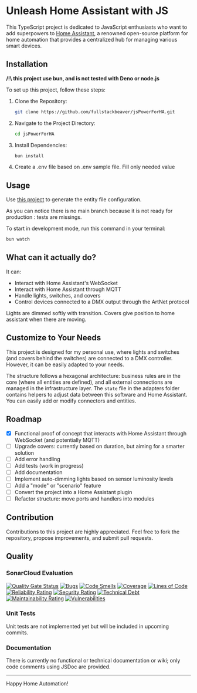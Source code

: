 # Unleash Home Assistant with JS

This TypeScript project is dedicated to JavaScript enthusiasts who want to add superpowers to [Home Assistant](https://www.home-assistant.io/), a renowned open-source platform for home automation that provides a centralized hub for managing various smart devices.

## Installation

**/!\ this project use bun, and is not tested with Deno or node.js**

To set up this project, follow these steps:

1. Clone the Repository:
   ```bash
   git clone https://github.com/fullstackbeaver/jsPowerForHA.git
   ```

2. Navigate to the Project Directory:
   ```bash
   cd jsPowerForHA
   ```

3. Install Dependencies:
   ```bash
   bun install
   ```

4. Create a .env file based on .env sample file. Fill only needed value

## Usage

Use [this project](https://github.com/fullstackbeaver/ha-config-generator) to generate the entity file configuration.

As you can notice there is no main branch because it is not ready for production : tests are missings.

To start in development mode, run this command in your terminal:
```bash
bun watch
```

## What can it actually do?

It can:
- Interact with Home Assistant's WebSocket
- Interact with Home Assistant through MQTT
- Handle lights, switches, and covers
- Control devices connected to a DMX output through the ArtNet protocol

Lights are dimmed softly with transition.
Covers give position to home assistant when there are moving.

## Customize to Your Needs

This project is designed for my personal use, where lights and switches (and covers behind the switches) are connected to a DMX controller. However, it can be easily adapted to your needs.

The structure follows a hexagonal architecture: business rules are in the core (where all entities are defined), and all external connections are managed in the infrastructure layer. The `state` file in the adapters folder contains helpers to adjust data between this software and Home Assistant. You can easily add or modify connectors and entities.

## Roadmap

- [x] Functional proof of concept that interacts with Home Assistant through WebSocket (and potentially MQTT)
- [ ] Upgrade covers: currently based on duration, but aiming for a smarter solution
- [ ] Add error handling
- [ ] Add tests (work in progress)
- [ ] Add documentation
- [ ] Implement auto-dimming lights based on sensor luminosity levels
- [ ] Add a "mode" or "scenario" feature
- [ ] Convert the project into a Home Assistant plugin
- [ ] Refactor structure: move ports and handlers into modules

## Contribution

Contributions to this project are highly appreciated. Feel free to fork the repository, propose improvements, and submit pull requests.

## Quality

### SonarCloud Evaluation
[![Quality Gate Status](https://sonarcloud.io/api/project_badges/measure?project=fullstackbeaver_DMXha&metric=alert_status)](https://sonarcloud.io/summary/new_code?id=fullstackbeaver_jsPowerForHA)
[![Bugs](https://sonarcloud.io/api/project_badges/measure?project=fullstackbeaver_jsPowerForHA&metric=bugs)](https://sonarcloud.io/summary/new_code?id=fullstackbeaver_jsPowerForHA)
[![Code Smells](https://sonarcloud.io/api/project_badges/measure?project=fullstackbeaver_jsPowerForHA&metric=code_smells)](https://sonarcloud.io/summary/new_code?id=fullstackbeaver_jsPowerForHA)
[![Coverage](https://sonarcloud.io/api/project_badges/measure?project=fullstackbeaver_jsPowerForHA&metric=coverage)](https://sonarcloud.io/summary/new_code?id=fullstackbeaver_jsPowerForHA)
[![Lines of Code](https://sonarcloud.io/api/project_badges/measure?project=fullstackbeaver_jsPowerForHA&metric=ncloc)](https://sonarcloud.io/summary/new_code?id=fullstackbeaver_jsPowerForHA)
[![Reliability Rating](https://sonarcloud.io/api/project_badges/measure?project=fullstackbeaver_jsPowerForHA&metric=reliability_rating)](https://sonarcloud.io/summary/new_code?id=fullstackbeaver_jsPowerForHA)
[![Security Rating](https://sonarcloud.io/api/project_badges/measure?project=fullstackbeaver_jsPowerForHA&metric=security_rating)](https://sonarcloud.io/summary/new_code?id=fullstackbeaver_jsPowerForHA)
[![Technical Debt](https://sonarcloud.io/api/project_badges/measure?project=fullstackbeaver_jsPowerForHA&metric=sqale_index)](https://sonarcloud.io/summary/new_code?id=fullstackbeaver_jsPowerForHA)
[![Maintainability Rating](https://sonarcloud.io/api/project_badges/measure?project=fullstackbeaver_jsPowerForHA&metric=sqale_rating)](https://sonarcloud.io/summary/new_code?id=fullstackbeaver_jsPowerForHA)
[![Vulnerabilities](https://sonarcloud.io/api/project_badges/measure?project=fullstackbeaver_jsPowerForHA&metric=vulnerabilities)](https://sonarcloud.io/summary/new_code?id=fullstackbeaver_jsPowerForHA)

### Unit Tests
Unit tests are not implemented yet but will be included in upcoming commits.

### Documentation
There is currently no functional or technical documentation or wiki; only code comments using JSDoc are provided.

---

Happy Home Automation!
